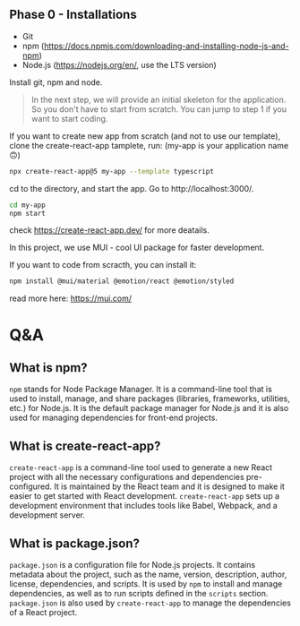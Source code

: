 ## Phase 0 - Installations

- Git
- npm (https://docs.npmjs.com/downloading-and-installing-node-js-and-npm)
- Node.js (https://nodejs.org/en/, use the LTS version)

Install git, npm and node. 

> In the next step, we will provide an initial skeleton for the application. So you don't have to start from scratch. You can jump to step 1 if you want to start coding.

If you want to create new app from scratch (and not to use our template), clone the create-react-app tamplete, run:
(my-app is your application name 🙃)
```sh
npx create-react-app@5 my-app --template typescript
```

cd to the directory, and start the app. Go to http://localhost:3000/.
```sh
cd my-app
npm start
```

check https://create-react-app.dev/ for more deatails.

 
In this project, we use MUI - cool UI package for faster development.

If you want to code from scracth, you can install it:

```sh
npm install @mui/material @emotion/react @emotion/styled
```

read more here: https://mui.com/


# Q&A

## What is npm?

`npm` stands for Node Package Manager. It is a command-line tool that is used to install, manage, and share packages (libraries, frameworks, utilities, etc.) for Node.js. It is the default package manager for Node.js and it is also used for managing dependencies for front-end projects.

## What is create-react-app?

`create-react-app` is a command-line tool used to generate a new React project with all the necessary configurations and dependencies pre-configured. It is maintained by the React team and it is designed to make it easier to get started with React development. `create-react-app` sets up a development environment that includes tools like Babel, Webpack, and a development server.

## What is package.json?

`package.json` is a configuration file for Node.js projects. It contains metadata about the project, such as the name, version, description, author, license, dependencies, and scripts. It is used by `npm` to install and manage dependencies, as well as to run scripts defined in the `scripts` section. `package.json` is also used by `create-react-app` to manage the dependencies of a React project.


